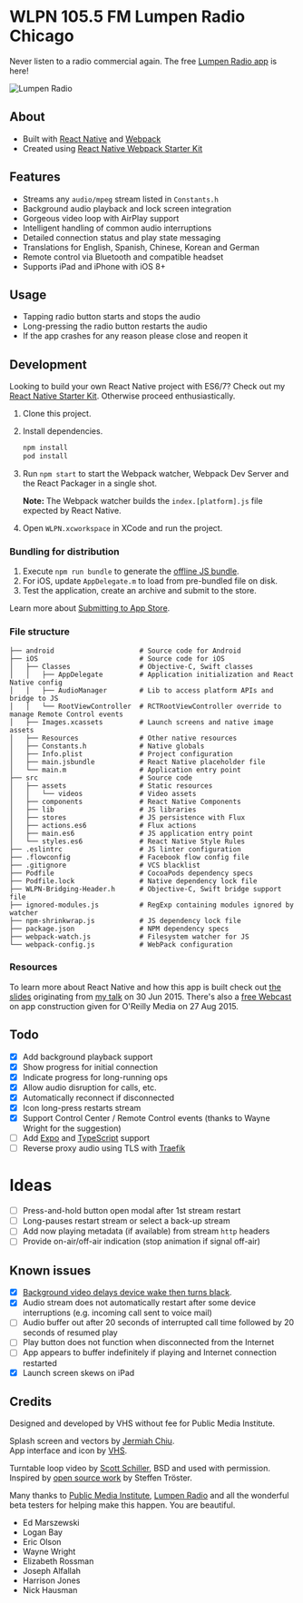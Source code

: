 # WLPN 105.5 FM Lumpen Radio Chicago

Never listen to a radio commercial again. The free [Lumpen Radio app](https://appsto.re/us/NedV7.i) is here!

![Lumpen Radio](https://codeberg.org/vhs/lumpen-radio/raw/branch/trunk/app-cover-fs8.png "Application simulated in iOS 13")

## About

- Built with [React Native](https://facebook.github.io/react-native/) and [Webpack](https://webpack.js.org/)
- Created using [React Native Webpack Starter Kit](https://vhs.codeberg.page/code/react-native-webpack-starter-kit)

## Features

- Streams any `audio/mpeg` stream listed in `Constants.h`
- Background audio playback and lock screen integration
- Gorgeous video loop with AirPlay support
- Intelligent handling of common audio interruptions
- Detailed connection status and play state messaging
- Translations for English, Spanish, Chinese, Korean and German
- Remote control via Bluetooth and compatible headset
- Supports iPad and iPhone with iOS 8+

## Usage

- Tapping radio button starts and stops the audio
- Long-pressing the radio button restarts the audio
- If the app crashes for any reason please close and reopen it

## Development

Looking to build your own React Native project with ES6/7? Check out my [React Native Starter Kit](https://github.com/vhs/react-native-webpack-starter-kit). Otherwise proceed enthusiastically.

1. Clone this project.
2. Install dependencies.

    ```sh
    npm install
    pod install
    ```

3. Run `npm start` to start the Webpack watcher, Webpack Dev Server and the React Packager in a single shot.

   **Note:** The Webpack watcher builds the `index.[platform].js` file expected by React Native.

4. Open `WLPN.xcworkspace` in XCode and run the project.

### Bundling for distribution

1. Execute `npm run bundle` to generate the [offline JS bundle](https://facebook.github.io/react-native/docs/running-on-device-ios.html#using-offline-bundle).
2. For iOS, update `AppDelegate.m` to load from pre-bundled file on disk.
3. Test the application, create an archive and submit to the store.

Learn more about [Submitting to App Store](https://vhs.codeberg.page/reflecting-on-react-native-development/#submitting-to-app-store).

### File structure

    ├── android                     # Source code for Android
    ├── iOS                         # Source code for iOS
    │   ├── Classes                 # Objective-C, Swift classes
    │   │   ├── AppDelegate         # Application initialization and React Native config
    │   │   ├── AudioManager        # Lib to access platform APIs and bridge to JS
    │   │   └── RootViewController  # RCTRootViewController override to manage Remote Control events
    │   ├── Images.xcassets         # Launch screens and native image assets
    │   ├── Resources               # Other native resources
    │   ├── Constants.h             # Native globals
    │   ├── Info.plist              # Project configuration
    │   ├── main.jsbundle           # React Native placeholder file
    │   └── main.m                  # Application entry point
    ├── src                         # Source code
    │   ├── assets                  # Static resources
    │   │   └── videos              # Video assets
    │   ├── components              # React Native Components
    │   ├── lib                     # JS libraries
    │   ├── stores                  # JS persistence with Flux
    │   ├── actions.es6             # Flux actions
    │   ├── main.es6                # JS application entry point
    │   └── styles.es6              # React Native Style Rules
    ├── .eslintrc                   # JS linter configuration
    ├── .flowconfig                 # Facebook flow config file
    ├── .gitignore                  # VCS blacklist
    ├── Podfile                     # CocoaPods dependency specs
    ├── Podfile.lock                # Native dependency lock file
    ├── WLPN-Bridging-Header.h      # Objective-C, Swift bridge support file
    ├── ignored-modules.js          # RegExp containing modules ignored by watcher
    ├── npm-shrinkwrap.js           # JS dependency lock file
    ├── package.json                # NPM dependency specs
    ├── webpack-watch.js            # Filesystem watcher for JS
    └── webpack-config.js           # WebPack configuration

### Resources

To learn more about React Native and how this app is built check out [the slides](https://slides.com/vhs/streaming-audio-react-native/) originating from [my talk](https://www.meetup.com/React-Chicago/events/222510246/) on <time datetime="2015-06-30 18:00">30 Jun 2015</time>. There's also a [free Webcast](https://www.oreilly.com/pub/e/3483) on app construction given for O'Reilly Media on <time datetime="2015-08-27 18:00">27 Aug 2015</time>.

## Todo

- [x] Add background playback support
- [x] Show progress for initial connection
- [x] Indicate progress for long-running ops
- [x] Allow audio disruption for calls, etc.
- [x] Automatically reconnect if disconnected
- [x] Icon long-press restarts stream
- [x] Support Control Center / Remote Control events (thanks to Wayne Wright for the suggestion)
- [ ] Add [Expo](https://expo.io/) and [TypeScript](https://www.typescriptlang.org/) support
- [ ] Reverse proxy audio using TLS with [Traefik](https://traefik.io/)

# Ideas

- [ ] Press-and-hold button open modal after 1st stream restart
- [ ] Long-pauses restart stream or select a back-up stream
- [ ] Add now playing metadata (if available) from stream `http` headers
- [ ] Provide on-air/off-air indication (stop animation if signal off-air)

## Known issues

- [x] [Background video delays device wake then turns black](https://github.com/brentvatne/react-native-video/issues/44).
- [x] Audio stream does not automatically restart after some device interruptions (e.g. incoming call sent to voice mail)
- [ ] Audio buffer out after 20 seconds of interrupted call time followed by 20 seconds of resumed play
- [ ] Play button does not function when disconnected from the Internet
- [ ] App appears to buffer indefinitely if playing and Internet connection restarted
- [x] Launch screen skews on iPad

## Credits

Designed and developed by VHS without fee for Public Media Institute.

Splash screen and vectors by [Jermiah Chiu](https://jeremiahchiu.com).<br>
App interface and icon by [VHS](https://vhs.codeberg.page).

Turntable loop video by [Scott Schiller](https://www.scottschiller.com/), BSD and used with permission.<br>
Inspired by [open source work](https://github.com/stetro/domradio-ios/) by Steffen Tröster.

Many thanks to [Public Media Institute](https://www.publicmediainstitute.com/), [Lumpen Radio](https://www.lumpenradio.com) and all the wonderful beta testers for helping make this happen. You are beautiful.

- Ed Marszewski
- Logan Bay
- Eric Olson
- Wayne Wright
- Elizabeth Rossman
- Joseph Alfallah
- Harrison Jones
- Nick Hausman
